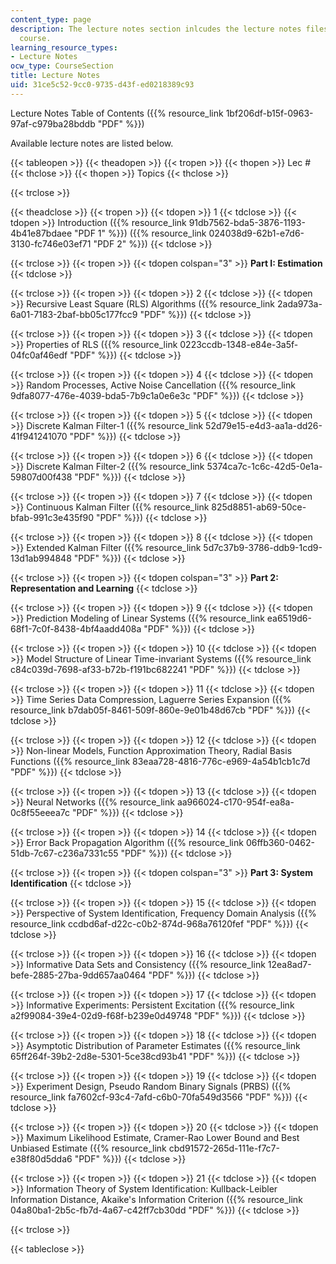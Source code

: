 ```yaml
---
content_type: page
description: The lecture notes section inlcudes the lecture notes files used in the
  course.
learning_resource_types:
- Lecture Notes
ocw_type: CourseSection
title: Lecture Notes
uid: 31ce5c52-9cc0-9735-d43f-ed0218389c93
---
```


Lecture Notes Table of Contents ({{% resource_link 1bf206df-b15f-0963-97af-c979ba28bddb "PDF" %}})

Available lecture notes are listed below.

{{< tableopen >}}
{{< theadopen >}}
{{< tropen >}}
{{< thopen >}}
Lec #
{{< thclose >}}
{{< thopen >}}
Topics
{{< thclose >}}

{{< trclose >}}

{{< theadclose >}}
{{< tropen >}}
{{< tdopen >}}
1
{{< tdclose >}}
{{< tdopen >}}
Introduction ({{% resource_link 91db7562-bda5-3876-1193-4b41e87bdaee "PDF 1" %}}) ({{% resource_link 024038d9-62b1-e7d6-3130-fc746e03ef71 "PDF 2" %}})
{{< tdclose >}}

{{< trclose >}}
{{< tropen >}}
{{< tdopen colspan="3" >}}
**Part I: Estimation**
{{< tdclose >}}

{{< trclose >}}
{{< tropen >}}
{{< tdopen >}}
2
{{< tdclose >}}
{{< tdopen >}}
Recursive Least Square (RLS) Algorithms ({{% resource_link 2ada973a-6a01-7183-2baf-bb05c177fcc9 "PDF" %}})
{{< tdclose >}}

{{< trclose >}}
{{< tropen >}}
{{< tdopen >}}
3
{{< tdclose >}}
{{< tdopen >}}
Properties of RLS ({{% resource_link 0223ccdb-1348-e84e-3a5f-04fc0af46edf "PDF" %}})
{{< tdclose >}}

{{< trclose >}}
{{< tropen >}}
{{< tdopen >}}
4
{{< tdclose >}}
{{< tdopen >}}
Random Processes, Active Noise Cancellation ({{% resource_link 9dfa8077-476e-4039-bda5-7b9c1a0e6e3c "PDF" %}})
{{< tdclose >}}

{{< trclose >}}
{{< tropen >}}
{{< tdopen >}}
5
{{< tdclose >}}
{{< tdopen >}}
Discrete Kalman Filter-1 ({{% resource_link 52d79e15-e4d3-aa1a-dd26-41f941241070 "PDF" %}})
{{< tdclose >}}

{{< trclose >}}
{{< tropen >}}
{{< tdopen >}}
6
{{< tdclose >}}
{{< tdopen >}}
Discrete Kalman Filter-2 ({{% resource_link 5374ca7c-1c6c-42d5-0e1a-59807d00f438 "PDF" %}})
{{< tdclose >}}

{{< trclose >}}
{{< tropen >}}
{{< tdopen >}}
7
{{< tdclose >}}
{{< tdopen >}}
Continuous Kalman Filter ({{% resource_link 825d8851-ab69-50ce-bfab-991c3e435f90 "PDF" %}})
{{< tdclose >}}

{{< trclose >}}
{{< tropen >}}
{{< tdopen >}}
8
{{< tdclose >}}
{{< tdopen >}}
Extended Kalman Filter ({{% resource_link 5d7c37b9-3786-ddb9-1cd9-13d1ab994848 "PDF" %}})
{{< tdclose >}}

{{< trclose >}}
{{< tropen >}}
{{< tdopen colspan="3" >}}
**Part 2: Representation and Learning**
{{< tdclose >}}

{{< trclose >}}
{{< tropen >}}
{{< tdopen >}}
9
{{< tdclose >}}
{{< tdopen >}}
Prediction Modeling of Linear Systems ({{% resource_link ea6519d6-68f1-7c0f-8438-4bf4aadd408a "PDF" %}})
{{< tdclose >}}

{{< trclose >}}
{{< tropen >}}
{{< tdopen >}}
10
{{< tdclose >}}
{{< tdopen >}}
Model Structure of Linear Time-invariant Systems ({{% resource_link c84c039d-7698-af33-b72b-f191bc682241 "PDF" %}})
{{< tdclose >}}

{{< trclose >}}
{{< tropen >}}
{{< tdopen >}}
11
{{< tdclose >}}
{{< tdopen >}}
Time Series Data Compression, Laguerre Series Expansion ({{% resource_link b7dab05f-8461-509f-860e-9e01b48d67cb "PDF" %}})
{{< tdclose >}}

{{< trclose >}}
{{< tropen >}}
{{< tdopen >}}
12
{{< tdclose >}}
{{< tdopen >}}
Non-linear Models, Function Approximation Theory, Radial Basis Functions ({{% resource_link 83eaa728-4816-776c-e969-4a54b1cb1c7d "PDF" %}})
{{< tdclose >}}

{{< trclose >}}
{{< tropen >}}
{{< tdopen >}}
13
{{< tdclose >}}
{{< tdopen >}}
Neural Networks ({{% resource_link aa966024-c170-954f-ea8a-0c8f55eeea7c "PDF" %}})
{{< tdclose >}}

{{< trclose >}}
{{< tropen >}}
{{< tdopen >}}
14
{{< tdclose >}}
{{< tdopen >}}
Error Back Propagation Algorithm ({{% resource_link 06ffb360-0462-51db-7c67-c236a7331c55 "PDF" %}})
{{< tdclose >}}

{{< trclose >}}
{{< tropen >}}
{{< tdopen colspan="3" >}}
**Part 3: System Identification**
{{< tdclose >}}

{{< trclose >}}
{{< tropen >}}
{{< tdopen >}}
15
{{< tdclose >}}
{{< tdopen >}}
Perspective of System Identification, Frequency Domain Analysis ({{% resource_link ccdbd6af-d22c-c0b2-874d-968a76120fef "PDF" %}})
{{< tdclose >}}

{{< trclose >}}
{{< tropen >}}
{{< tdopen >}}
16
{{< tdclose >}}
{{< tdopen >}}
Informative Data Sets and Consistency ({{% resource_link 12ea8ad7-befe-2885-27ba-9dd657aa0464 "PDF" %}})
{{< tdclose >}}

{{< trclose >}}
{{< tropen >}}
{{< tdopen >}}
17
{{< tdclose >}}
{{< tdopen >}}
Informative Experiments: Persistent Excitation ({{% resource_link a2f99084-39e4-02d9-f68f-b239e0d49748 "PDF" %}})
{{< tdclose >}}

{{< trclose >}}
{{< tropen >}}
{{< tdopen >}}
18
{{< tdclose >}}
{{< tdopen >}}
Asymptotic Distribution of Parameter Estimates ({{% resource_link 65ff264f-39b2-2d8e-5301-5ce38cd93b41 "PDF" %}})
{{< tdclose >}}

{{< trclose >}}
{{< tropen >}}
{{< tdopen >}}
19
{{< tdclose >}}
{{< tdopen >}}
Experiment Design, Pseudo Random Binary Signals (PRBS) ({{% resource_link fa7602cf-93c4-7afd-c6b0-70fa549d3566 "PDF" %}})
{{< tdclose >}}

{{< trclose >}}
{{< tropen >}}
{{< tdopen >}}
20
{{< tdclose >}}
{{< tdopen >}}
Maximum Likelihood Estimate, Cramer-Rao Lower Bound and Best Unbiased Estimate ({{% resource_link cbd91572-265d-111e-f7c7-e38f80d5dda6 "PDF" %}})
{{< tdclose >}}

{{< trclose >}}
{{< tropen >}}
{{< tdopen >}}
21
{{< tdclose >}}
{{< tdopen >}}
Information Theory of System Identification: Kullback-Leibler Information Distance, Akaike's Information Criterion ({{% resource_link 04a80ba1-2b5c-fb7d-4a67-c42ff7cb30dd "PDF" %}})
{{< tdclose >}}

{{< trclose >}}

{{< tableclose >}}